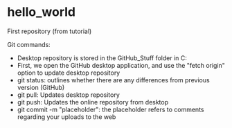 # hello_world
First repository (from tutorial)

Git commands:
- Desktop repository is stored in the GitHub_Stuff folder in C: 
- First, we open the GitHub desktop application, and use the "fetch origin" option to update desktop repository
- git status: outlines whether there are any differences from previous version (GitHub)
- git pull: Updates desktop repository
- git push: Updates the online repository from desktop
- git commit -m "placeholder": the placeholder refers to comments regarding your uploads to the web
